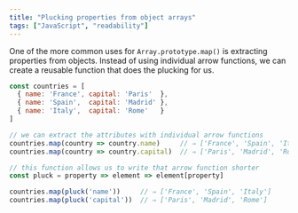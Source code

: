 ```yaml
---
title: "Plucking properties from object arrays"
tags: ["JavaScript", "readability"]
---
```

One of the more common uses for `Array.prototype.map()` is extracting properties from objects. Instead of using individual arrow functions, we can create a reusable function that does the plucking for us.

```js
const countries = [
  { name: 'France', capital: 'Paris'  },
  { name: 'Spain',  capital: 'Madrid' },
  { name: 'Italy',  capital: 'Rome'   }
]

// we can extract the attributes with individual arrow functions
countries.map(country => country.name)     // ⇒ ['France', 'Spain', 'Italy']
countries.map(country => country.capital)  // ⇒ ['Paris', 'Madrid', 'Rome']

// this function allows us to write that arrow function shorter
const pluck = property => element => element[property]

countries.map(pluck('name'))     // ⇒ ['France', 'Spain', 'Italy']
countries.map(pluck('capital'))  // ⇒ ['Paris', 'Madrid', 'Rome']
```
